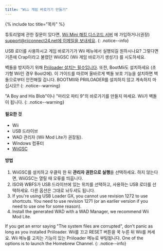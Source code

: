 ```yaml
---
title: "Wii 게임 바로가기 만들기"
---
```


{% include toc title="목차" %}

튜토리얼에 관한 질문이 있다면, [Wii Mini 해킹 디스코드 서버](https://discord.gg/rc24) 에 가입하거나(권장) [support@riiconnect24.net에 이메일을 보내세요](mailto:support@riiconnect24.net).
{: .notice--info}

USB 로더를 사용하시고 게임 바로가기가 Wii 메뉴에서 실행되길 원하시나요? 그렇다면 기존에 Crap이라고 불렸던 WiiGSC (Wii 게임 바로가기 생성기) 를 시도하세요.

벽돌을 방지하기 위해 [Priiloader 설치는 필수입니다](/priiloader). 또한, BootMii도 설치하세요 (초기형 Wii인 경우 Boot2에). 이 가이드를 따르며 올바르게 벽돌 보호 기능을 설치하면 벽돌으로부터 안전해질 겁니다. BOOTMII와 PRIILOADER를 설치하지 않고 계속하지 마십시오!!
{: .notice--warning}

"A Boy and His Blob"이나 "마리오 파티 9"의 바로가기를 만들지 마세요. Wii가 벽돌이 됩니다.
{: .notice--warning}

#### 필요한 것

* Wii
* USB 드라이브
* WAD 관리자 (Wii Mod Lite가 권장됨).
* Windows 컴퓨터
* [WiiGSC](https://wiidatabase.de/downloads/pc-tools/wiigsc-ehemals-crap/)

#### 방법

1. WiiGSC를 설치하고 우클릭 한 뒤 **관리자 권한으로 실행**을 선택하세요. 하지 않는다면, WiiGSC는 열릴 때 오류를 띄웁니다.
2. ISO와 WBFS가 USB 드라이브에 있는 위치를 선택하고, 사용하는 USB 로더를 선택하세요. 다른 옵션은 그대로 놔두셔도 됩니다.
3. If you're using USB Loader GX, you cannot use revision 1272 to use shortcuts. You need to use revision 1271 (or an earlier version if you need to use one for some reason).
4. Install the generated WAD with a WAD Manager, we recommend Wii Mod Lite.

If you get an error saying "The system files are corrupted", don't panic as long as you installed Priiloader. Wii를 끄고 RESET 버튼을 꾹 누른 뒤 Wii를 켜세요. Wii 메뉴를 고치는 기능이 있는 Priiloader 메뉴로 부팅됩니다. One of the options is to launch the Homebrew Channel.
{: .notice--info}
